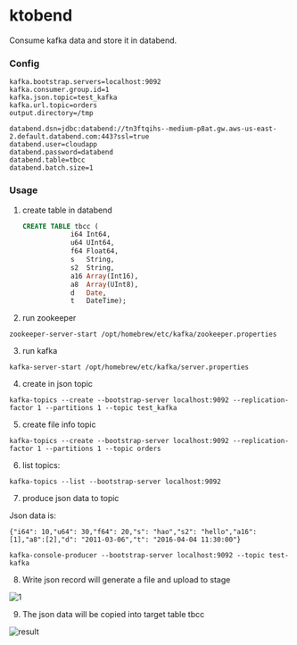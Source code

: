 # ktobend


Consume kafka data and store it in databend.
### Config
```properties
kafka.bootstrap.servers=localhost:9092
kafka.consumer.group.id=1
kafka.json.topic=test_kafka
kafka.url.topic=orders
output.directory=/tmp

databend.dsn=jdbc:databend://tn3ftqihs--medium-p8at.gw.aws-us-east-2.default.databend.com:443?ssl=true
databend.user=cloudapp
databend.password=databend
databend.table=tbcc
databend.batch.size=1
```

### Usage
1. create table in databend

    ```sql
    CREATE TABLE tbcc (
    			i64 Int64,
    			u64 UInt64,
    			f64 Float64,
    			s   String,
    			s2  String,
    			a16 Array(Int16),
    			a8  Array(UInt8),
    			d   Date,
    			t   DateTime);
    ```

2. run zookeeper

```shell
zookeeper-server-start /opt/homebrew/etc/kafka/zookeeper.properties
```

3. run kafka

```shell
kafka-server-start /opt/homebrew/etc/kafka/server.properties
```

4. create in json topic

```shell
kafka-topics --create --bootstrap-server localhost:9092 --replication-factor 1 --partitions 1 --topic test_kafka
```

5. create file info topic

```shell
kafka-topics --create --bootstrap-server localhost:9092 --replication-factor 1 --partitions 1 --topic orders
```

6. list topics:

```shell
kafka-topics --list --bootstrap-server localhost:9092
```

7. produce json data to topic

Json data is:

```shell
{"i64": 10,"u64": 30,"f64": 20,"s": "hao","s2": "hello","a16":[1],"a8":[2],"d": "2011-03-06","t": "2016-04-04 11:30:00"}
```

```shell
kafka-console-producer --bootstrap-server localhost:9092 --topic test-kafka
```

8. Write  json record will generate a file and upload to stage

![1](https://github.com/hantmac/ktobend/assets/7600925/a110d5d0-18b6-4ab4-957e-1c56ba21a026)

9. The json data will be copied into target table tbcc

![result](https://github.com/hantmac/ktobend/assets/7600925/0fa58c52-fe2f-469a-bd16-226ea6f69baf)
